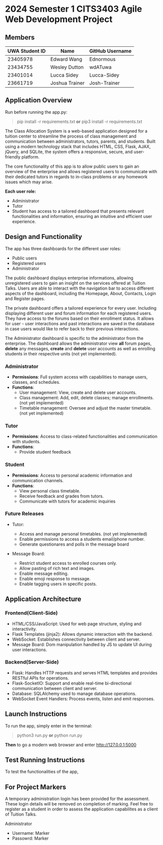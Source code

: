 # 2024 Semester 1 CITS3403 Agile Web Development Project

## Members
| UWA Student ID | Name           | GitHub Username |
|--------|----------------|-----------------|
| 23405978 | Edward Wang       | Ednormous         |
| 23434755 | Wesley Dutton     | wdATuwa           |
| 23401014 | Lucca Sidey    |  Lucca-Sidey     |
| 23661719 | Joshua Trainer  |  Josh-Trainer    |

## Application Overview

Run before running the app.py:

> pip install -r requirements.txt
**or**
> pip3 install -r requirements.txt

The Class Allocation System is a web-based application designed for a tuition center to streamline the process of class management and communication between administrators, tutors, parents, and students. Built using a modern technology stack that includes HTML, CSS, Flask, AJAX, jQuery, and SQLite, the system offers a responsive, secure, and user-friendly platform.

The core functionality of this app is to allow public users to gain an overview of the enterprise and allows registered users to communicate with their dedicated tutors in regards to in-class problems or any homework issues which may arise. 

**Each user role:**
- Administrator 
- Tutor
- Student
has access to a tailored dashboard that presents relevant functionalities and information, ensuring an intuitive and efficient user experience.
   
## Design and Functionality

The app has three dashboards for the different user roles:
- Public users
- Registered users
- Administrator

The public dashboard displays enterprise informations, allowing unregistered users to gain an insight on the services offered at Tuition Talks. Users are able to interact with the navigation bar to access different aspects of the dashboard, including the Homepage, About, Contacts, Login and Register pages. 

The private dashboard offers a tailored experience for every user. Including displaying different user and forum information for each registered users. They have access to the forums based on their enrollment status. It allows for user - user interactions and past interactions are saved in the database in case users would like to refer back to their previous interactions.

The Administrator dashboard is specific to the administrator from the enterprise. The dashboard allows the administrator view **all** forum pages, **delete** any messages, **create** and **delete** user accounts as well as enrolling students in their respective units (not yet implemented). 

### Administrator

- **Permissions**: Full system access with capabilities to manage users, classes, and schedules.
- **Functions**:
  - User management: View, create and delete user accounts.
  - Class management: Add, edit, delete classes; manage enrollments. (not yet implemented)
  - Timetable management: Oversee and adjust the master timetable. (not yet implemented)

### Tutor

- **Permissions**: Access to class-related functionalities and communication with students.
- **Functions**:
  - Provide student feedback
  


### Student

- **Permissions**: Access to personal academic information and communication channels.
- **Functions**:
  - View personal class timetable.
  - Receive feedback and grades from tutors.
  - Communicate with tutors for academic inquiries 


### Future Releases
- Tutor:
  - Access and manage personal timetables. (not yet implemented)
  - Enable permissions to access a students email/phone number.
  - Generate questionares and polls in the message board

- Message Board:
   - Restrict student access to enrolled courses only.
   - Allow pasting of rich text and images.
   - Enable message editing.
   - Enable emoji response to message.
   - Enable tagging users in specific posts.


## Application Architecture

   ### Frontend(Client-Side)
   -   HTML/CSS/JavaScript: Used for web page structure, styling and interactivity.
   -   Flask Templates (jinja2): Allows dynamic interaction with the backend.
   -   WebSocket: Establishes connectivity between client and server.
   -   Message Board: Dom manipulation handled by JS to update UI during user interactions.

   ### Backend(Server-Side)
   -   Flask: Handles HTTP requests and serves HTML templates and provides RESTful APIs for operations.
   -   Flask-SocketIO: Support and enable real-time bi-directional communication between client and server.
   -   Database: SQLAlchemy used to manage database operations.
   -   WebSocket Event Handlers: Process events, listen and emit responses.
     

## Launch Instructions
To run the app, simply enter in the terminal: 
> python3 run.py
**or**
> python run.py

**Then** to go a modern web browser and enter http://127.0.0.1:5000


## Test Running Instructions

To test the functionalities of the app, 

## For Project Markers

A temporary administration login has been provided for the assessment. These login details will be removed on completion of marking.
Feel free to register as a student in order to assess the application capabilites as a client of Tuition Talks.

Administrator
 - Username: Marker
 - Passowrd: Marker



